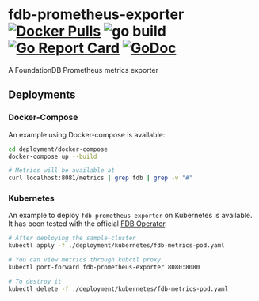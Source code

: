 # fdb-prometheus-exporter  [![Docker Pulls](https://img.shields.io/docker/pulls/pierrezemb/fdb-prometheus-exporter.svg?style=plastic)](https://hub.docker.com/r/pierrezemb/fdb-prometheus-exporter/) ![go build](https://github.com/PierreZ/fdb-prometheus-exporter/workflows/Build/badge.svg) [![Go Report Card](https://goreportcard.com/badge/github.com/PierreZ/fdb-prometheus-exporter)](https://goreportcard.com/report/github.com/PierreZ/fdb-prometheus-exporter) [![GoDoc](https://godoc.org/github.com/PierreZ/fdb-prometheus-exporter?status.svg)](https://godoc.org/github.com/PierreZ/fdb-prometheus-exporter)
A FoundationDB Prometheus metrics exporter

## Deployments

### Docker-Compose

An example using Docker-compose is available:

```bash
cd deployment/docker-compose
docker-compose up --build

# Metrics will be available at
curl localhost:8081/metrics | grep fdb | grep -v "#"
```

### Kubernetes

An example to deploy `fdb-prometheus-exporter` on Kubernetes is available. It has been tested with the official [FDB Operator](https://github.com/FoundationDB/fdb-kubernetes-operator).

```bash
# After deploying the sample-cluster
kubectl apply -f ./deployment/kubernetes/fdb-metrics-pod.yaml

# You can view metrics through kubctl proxy
kubectl port-forward fdb-prometheus-exporter 8080:8080

# To destroy it
kubectl delete -f ./deployment/kubernetes/fdb-metrics-pod.yaml
```